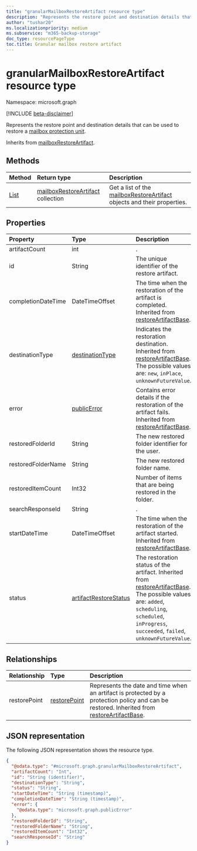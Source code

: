 ```yaml
---
title: "granularMailboxRestoreArtifact resource type"
description: "Represents the restore point and destination details that can be used to restore a granular mailbox protection unit."
author: "tushar20"
ms.localizationpriority: medium
ms.subservice: "m365-backup-storage"
doc_type: resourcePageType
toc.title: Granular mailbox restore artifact
---
```


# granularMailboxRestoreArtifact resource type

Namespace: microsoft.graph

[!INCLUDE [beta-disclaimer](../../includes/beta-disclaimer.md)]

Represents the restore point and destination details that can be used to restore a [mailbox protection unit](mailboxprotectionunit.md).

Inherits from [mailboxRestoreArtifact](../resources/mailboxRestoreArtifact.md).

## Methods
|Method|Return type|Description|
|:---|:---|:---|
|[List](../api/exchangerestoresession-list-mailboxrestoreartifacts.md)|[mailboxRestoreArtifact](../resources/mailboxrestoreartifact.md) collection|Get a list of the [mailboxRestoreArtifact](../resources/mailboxrestoreartifact.md) objects and their properties.|

## Properties
|Property|Type|Description|
|:---|:---|:---|
|artifactCount|int|.|
|id|String|The unique identifier of the restore artifact.|
|completionDateTime|DateTimeOffset|The time when the restoration of the artifact is completed. Inherited from [restoreArtifactBase](../resources/restoreartifactbase.md).|
|destinationType|[destinationType](../resources/mailboxrestoreartifact.md#destinationtype-values)|Indicates the restoration destination. Inherited from [restoreArtifactBase](../resources/restoreartifactbase.md). The possible values are: `new`, `inPlace`, `unknownFutureValue`.|
|error|[publicError](../resources/publicerror.md)|Contains error details if the restoration of the artifact fails. Inherited from [restoreArtifactBase](../resources/restoreartifactbase.md).|
|restoredFolderId|String|The new restored folder identifier for the user.|
|restoredFolderName|String|The new restored folder name.|
|restoredItemCount|Int32|Number of items that are being restored in the folder.|
|searchResponseId|String|.|
|startDateTime|DateTimeOffset|The time when the restoration of the artifact started. Inherited from [restoreArtifactBase](../resources/restoreartifactbase.md).|
|status|[artifactRestoreStatus](../resources/mailboxrestoreartifact.md#artifactrestorestatus-values)|The restoration status of the artifact. Inherited from [restoreArtifactBase](../resources/restoreartifactbase.md). The possible values are: `added`, `scheduling`, `scheduled`, `inProgress`, `succeeded`, `failed`, `unknownFutureValue`.|

## Relationships
|Relationship|Type|Description|
|:---|:---|:---|
|restorePoint|[restorePoint](../resources/restorepoint.md)|Represents the date and time when an artifact is protected by a protection policy and can be restored. Inherited from [restoreArtifactBase](../resources/restoreartifactbase.md).|

## JSON representation
The following JSON representation shows the resource type.
<!-- {
  "blockType": "resource",
  "keyProperty": "id",
  "@odata.type": "microsoft.graph.granularMailboxRestoreArtifact",
  "baseType": "microsoft.graph.mailboxRestoreArtifact",
  "openType": false
}
-->
``` json
{
  "@odata.type": "#microsoft.graph.granularMailboxRestoreArtifact",
  "artifactCount": "Int",
  "id": "String (identifier)",
  "destinationType": "String",
  "status": "String",
  "startDateTime": "String (timestamp)",
  "completionDateTime": "String (timestamp)",
  "error": {
    "@odata.type": "microsoft.graph.publicError"
  },
  "restoredFolderId": "String",
  "restoredFolderName": "String",
  "restoredItemCount": "Int32",
  "searchResponseId": "String"
}
```
